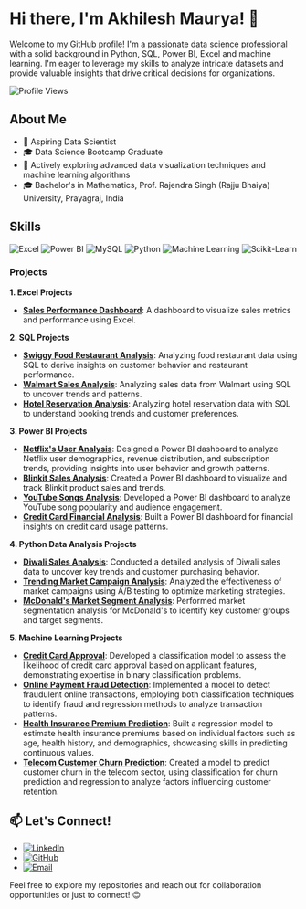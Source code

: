 # Hi there, I'm Akhilesh Maurya! 👋

Welcome to my GitHub profile! I'm a passionate data science professional with a solid background in Python, SQL, Power BI, Excel and machine learning. I'm eager to leverage my skills to analyze intricate datasets and provide valuable insights that drive critical decisions for organizations.

![Profile Views](https://komarev.com/ghpvc/?username=AkhileshMauryaa&color=blue)

## About Me

- 💼 Aspiring Data Scientist
- 🎓 Data Science Bootcamp Graduate
- 🌱 Actively exploring advanced data visualization techniques and machine learning algorithms
- 🎓 Bachelor's in Mathematics, Prof. Rajendra Singh (Rajju Bhaiya) University, Prayagraj, India

## Skills

![Excel](https://img.shields.io/badge/-Excel-217346?style=for-the-badge&logo=microsoft-excel&logoColor=white)
![Power BI](https://img.shields.io/badge/-Power%20BI-F2C811?style=for-the-badge&logo=power-bi&logoColor=black)
![MySQL](https://img.shields.io/badge/-MySQL-4479A1?style=for-the-badge&logo=mysql&logoColor=white)
![Python](https://img.shields.io/badge/-Python-3776AB?style=for-the-badge&logo=python&logoColor=white)
![Machine Learning](https://img.shields.io/badge/-Machine%20Learning-0078D4?style=for-the-badge&logo=machine-learning&logoColor=white)
![Scikit-Learn](https://img.shields.io/badge/-Scikit--Learn-F7931E?style=for-the-badge&logo=scikit-learn&logoColor=white)

### Projects

**1. Excel Projects**
- **[Sales Performance Dashboard](https://github.com/AkhileshMauryaa/Excel_Projects)**: A dashboard to visualize sales metrics and performance using Excel.

**2. SQL Projects**
- **[Swiggy Food Restaurant Analysis](https://github.com/AkhileshMauryaa/SQL_data_analysis_projects/tree/main/Swiggy%20Food%20Restaurant%20Analysis%20Using%20SQL)**: Analyzing food restaurant data using SQL to derive insights on customer behavior and restaurant performance.
- **[Walmart Sales Analysis](https://github.com/AkhileshMauryaa/SQL_data_analysis_projects/tree/main/Walmart%20Sales%20Analysis%20Using%20Sql)**: Analyzing sales data from Walmart using SQL to uncover trends and patterns.
- **[Hotel Reservation Analysis](https://github.com/AkhileshMauryaa/SQL_data_analysis_projects/tree/main/Hotel%20Reservation%20Analysis%20with%20SQL)**: Analyzing hotel reservation data with SQL to understand booking trends and customer preferences.

**3. Power BI Projects**
- **[Netflix's User Analysis](https://github.com/AkhileshMauryaa/blinkit_Power_BI_projects)**: Designed a Power BI dashboard to analyze Netflix user demographics, revenue distribution, and subscription trends, providing insights into user behavior and growth patterns.
- **[Blinkit Sales Analysis](https://github.com/AkhileshMauryaa/blinkit_Power_BI_projects)**: Created a Power BI dashboard to visualize and track Blinkit product sales and trends.
- **[YouTube Songs Analysis](https://github.com/AkhileshMauryaa/Youtube_songs_analysis_using_power_bI)**: Developed a Power BI dashboard to analyze YouTube song popularity and audience engagement.
- **[Credit Card Financial Analysis](https://github.com/AkhileshMauryaa/Credit_card_financial_Dashboard.)**: Built a Power BI dashboard for financial insights on credit card usage patterns.
  
**4. Python Data Analysis Projects**
- **[Diwali Sales Analysis](https://github.com/AkhileshMauryaa/Data_Analysis_Projects_Python/blob/main/Diwali_Sales_Analysis.ipynb)**: Conducted a detailed analysis of Diwali sales data to uncover key trends and customer purchasing behavior.
- **[Trending Market Campaign Analysis](https://github.com/AkhileshMauryaa/Trending_Market_Ab_testing_Projects)**: Analyzed the effectiveness of market campaigns using A/B testing to optimize marketing strategies.
- **[McDonald's Market Segment Analysis](https://github.com/AkhileshMauryaa/MC_Donald-s_Market_Segment_Analysis)**: Performed market segmentation analysis for McDonald's to identify key customer groups and target segments.

**5. Machine Learning Projects**
- **[Credit Card Approval](https://github.com/AkhileshMauryaa/credit_card_approvals_prediction)**: Developed a classification model to assess the likelihood of credit card approval based on applicant features, demonstrating expertise in binary classification problems. 
- **[Online Payment Fraud Detection](https://github.com/AkhileshMauryaa/Online_Payment_fraud_detection-)**: Implemented a model to detect fraudulent online transactions, employing both classification techniques to identify fraud and regression methods to analyze transaction patterns.
- **[Health Insurance Premium Prediction](https://github.com/AkhileshMauryaa/health_insurance_premium_prediction)**: Built a regression model to estimate health insurance premiums based on individual factors such as age, health history, and demographics, showcasing skills in predicting continuous values.
- **[Telecom Customer Churn Prediction](https://github.com/AkhileshMauryaa/Telecom_customer_churn_prediction)**: Created a model to predict customer churn in the telecom sector, using classification for churn prediction and regression to analyze factors influencing customer retention.

## 📫 Let's Connect!

- [![LinkedIn](https://img.shields.io/badge/-LinkedIn-0077B5?style=for-the-badge&logo=linkedin&logoColor=white)](https://www.linkedin.com/in/akhilesh-mauryaa)
- [![GitHub](https://img.shields.io/badge/-GitHub-181717?style=for-the-badge&logo=github&logoColor=white)](https://github.com/AkhileshMauryaa)
- [![Email](https://img.shields.io/badge/-Email-D14836?style=for-the-badge&logo=gmail&logoColor=white)](mailto:ankit15oct2000@gmail.com)

Feel free to explore my repositories and reach out for collaboration opportunities or just to connect! 😊
